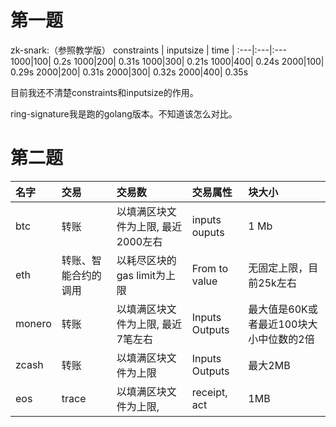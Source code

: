 # 第一题
zk-snark:（参照教学版）
constraints | inputsize | time |
:---|:---|:---
1000|100| 0.2s
1000|200| 0.31s
1000|300| 0.21s
1000|400| 0.24s
2000|100| 0.29s
2000|200| 0.31s
2000|300| 0.32s
2000|400| 0.35s

目前我还不清楚constraints和inputsize的作用。

ring-signature我是跑的golang版本。不知道该怎么对比。

# 第二题


名字 | 交易 | 交易数 | 交易属性 | 块大小 
:---|:---|:---|:---|:---
btc | 转账 | 以填满区块文件为上限, 最近2000左右 | inputs ouputs | 1 Mb|
eth | 转账、智能合约的调用 | 以耗尽区块的gas limit为上限 | From to value | 无固定上限，目前25k左右
monero | 转账 | 以填满区块文件为上限, 最近7笔左右 | Inputs Outputs | 最大值是60K或者最近100块大小中位数的2倍
zcash | 转账 | 以填满区块文件为上限 | Inputs Outputs | 最大2MB
eos | trace | 以填满区块文件为上限, | receipt, act  | 1MB




